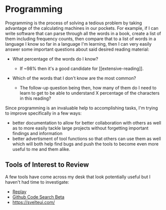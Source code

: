# Programming

Programming is the process of solving a tedious problem by taking advantage of the calculating machines in our pockets. For example, if I can write software that can parse through all the words in a book, create a list of them including frequency counts, then compare that to a list of words in a language I know so far in a language I'm learning, then I can very easily answer some important questions about said desired reading material:
- What percentage of the words do I know?
  - If ~98% then it's a good candidate for [[extensive-reading]].
  
- Which of the words that I don't know are the most common?
  - The follow-up question being then, how many of them do I need to learn to get to be able to understand X percentage of the characters in this reading?

Since programming is an invaluable help to accomplishing tasks, I'm trying to improve specifically in a few ways:
- better documentation to allow for better collaboration with others as well as to more easily tackle large projects without forgetting important findings and information
- better advertisment of tool functions so that others can use them as well which will both help find bugs and push the tools to become even more useful to me and them alike.

## Tools of Interest to Review
A few tools have come across my desk that look potentially useful but I haven't had time to investigate:
- [Replay](https://replay.io/)
- [Github Code Search Beta](https://cs.github.com/)
- https://svelteui.com/